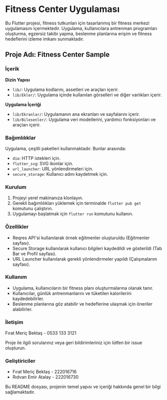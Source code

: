 # Fitness Center Uygulaması

Bu Flutter projesi, fitness tutkunları için tasarlanmış bir fitness merkezi uygulamasını içermektedir. Uygulama, kullanıcılara antrenman programları oluşturma, egzersiz takibi yapma, beslenme planlarına erişim ve fitness hedeflerini izleme imkanı sunmaktadır.

## Proje Adı: Fitness Center Sample

### İçerik

**Dizin Yapısı**

- `lib/`: Uygulama kodlarını, assetleri ve araçları içerir.
- `lib/Ekler/`: Uygulama içinde kullanılan görselleri ve diğer varlıkları içerir.

**Uygulama İçeriği**

- `lib/Ekranlar/`: Uygulamanın ana ekranları ve sayfalarını içerir.
- `lib/Bilesenler/`: Uygulama veri modellerini, yardımcı fonksiyonları ve araçları içerir.

### Bağımlılıklar

Uygulama, çeşitli paketleri kullanmaktadır. Bunlar arasında:

- `dio`: HTTP istekleri için.
- `flutter_svg`: SVG ikonlar için.
- `url_launcher`: URL yönlendirmeleri için.
- `secure_storage`: Kullanıcı adını kaydetmek için.

### Kurulum

1. Projeyi yerel makinanıza klonlayın.
2. Gerekli bağımlılıkları yüklemek için terminalde `flutter pub get` komutunu çalıştırın.
3. Uygulamayı başlatmak için `flutter run` komutunu kullanın.

### Özellikler

- Reqres API'si kullanılarak örnek eğitmenler oluşturuldu (Eğitmenler sayfası).
- Secure Storage kullanılarak kullanıcı bilgileri kaydedildi ve gösterildi (Tab Bar ve Profil sayfası).
- URL Launcher kullanılarak gerekli yönlendirmeler yapıldı (Çalışmalarım sayfası).

### Kullanım

- Uygulama, kullanıcıların bir fitness planı oluşturmalarına olanak tanır.
- Kullanıcılar, günlük antrenmanlarını ve tüketilen kalorilerini kaydedebilirler.
- Beslenme planlarına göz atabilir ve hedeflerine ulaşmak için öneriler alabilirler.

### İletişim

Fırat Meriç Bektaş - 0533 133 3121

Proje ile ilgili sorularınız veya geri bildirimleriniz için lütfen bir issue oluşturun.

### Geliştiriciler

- Fırat Meriç Bektaş - 222016716
- Rıdvan Emir Atalay - 222016730

Bu README dosyası, projenin temel yapısı ve içeriği hakkında genel bir bilgi sağlamaktadır.